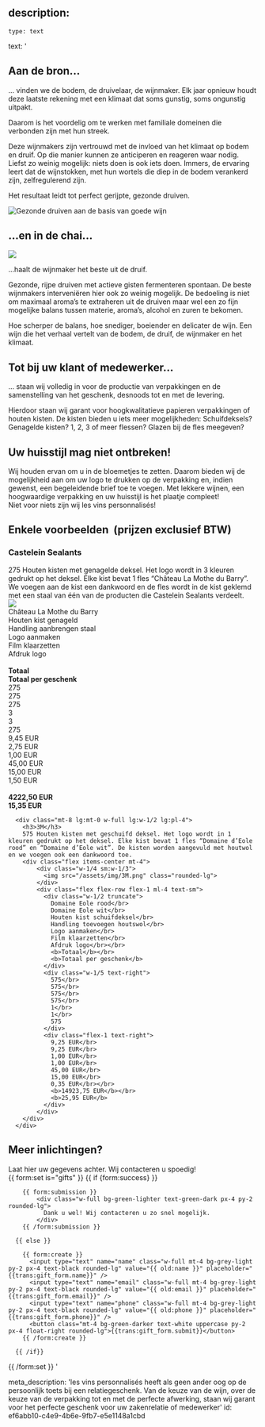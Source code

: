 description:
  -
    type: text
text: '<div class="h-48"></div>
  <h2 class="text-red-darker">Aan de bron...</h2>
  <div class="text-lg leading-normal mt-6">
    <p>... vinden we de bodem, de druivelaar, de wijnmaker. Elk jaar opnieuw houdt deze laatste rekening met een klimaat dat soms gunstig, soms ongunstig uitpakt.</p><p>
    Daarom is het voordelig om te werken met familiale domeinen die verbonden zijn met hun streek.</p>
    <div class="flex items-start">
      <div>
        <p>Deze wijnmakers zijn vertrouwd met de invloed van het klimaat op bodem en druif. Op die manier kunnen ze anticiperen en reageren waar nodig. Liefst zo weinig mogelijk: niets doen is ook iets doen. Immers, de ervaring leert dat de wijnstokken, met hun wortels die diep in de bodem verankerd zijn, zelfregulerend zijn.</p><p>
        Het resultaat leidt tot perfect gerijpte, gezonde druiven.</p>
      </div>
      <div class="relative inline float-right ml-6 hidden md:block md:-mt-4 lg:-mt-8 xl:-mt-12">
        <img src="/assets/img/grape.png" alt="Gezonde druiven aan de basis van goede wijn" class="md:max-w-sm">
      </div>
    </div>
  </div>

  <h2 class="text-red-darker mt-8">...en in de chai...</h2>
  <div class="flex items-end mt-4">
    <div class="float-left -ml-8 -mb-2 hidden md:block">
      <img src="/assets/img/premiere-vendange.png" class="md:max-w-xs">
    </div>
    <div class="text-lg leading-normal">
      <p>...haalt de wijnmaker het beste uit de druif.</p><p>
      Gezonde, rijpe druiven met actieve gisten fermenteren spontaan. De beste wijnmakers interveniëren
      hier ook zo weinig mogelijk. De bedoeling is niet om maximaal aroma’s te extraheren uit de druiven
      maar wel een zo fijn mogelijke balans tussen materie, aroma’s, alcohol en zuren te bekomen.</p><p>
      Hoe scherper de balans, hoe snediger, boeiender en delicater de wijn. Een wijn die het verhaal vertelt
      van de bodem, de druif, de wijnmaker en het klimaat.</p>
    </div>
  </div>

  <div class="text-right">
      <h2 class="text-red-darker mt-8">Tot bij uw klant of medewerker...</h2>
      <div class="mt-4 text-lg leading-normal">
          <p>… staan wij volledig in voor de productie van verpakkingen en de samenstelling van het geschenk, desnoods tot en met de levering.</p><p>
          Hierdoor staan wij garant voor hoogkwalitatieve papieren verpakkingen of houten kisten. De kisten bieden u
          iets meer mogelijkheden: Schuifdeksels? Genagelde kisten? 1, 2, 3 of meer flessen? Glazen bij de fles meegeven?</p>
      </div>
  </div>
  
  <h2 class="text-red-darker mt-8">Uw huisstijl mag niet ontbreken!</h2>
  <div class="mt-4 text-lg leading-normal">
      <p>Wij houden ervan om u in de bloemetjes te zetten. Daarom bieden wij de mogelijkheid aan om uw logo te drukken
      op de verpakking en, indien gewenst, een begeleidende brief toe te voegen. Met lekkere wijnen, een hoogwaardige
      verpakking en uw huisstijl is het plaatje compleet!</br>
      Niet voor niets zijn wij les vins personnalisés!</p>
  </div>

  <h2 class="text-red-darker mt-8">Enkele voorbeelden
    <span class="text-xs text-black">&nbsp;(prijzen exclusief BTW)</span>
  </h2>
  <div class="flex flex-col lg:flex-row mt-4">
      <div class="w-full lg:w-1/2 lg:pr-4">
        <h3>Castelein Sealants</h3>
        275 Houten kisten met genagelde deksel. Het logo wordt in 3 kleuren gedrukt op het deksel. Elke kist bevat 1 fles “Château La Mothe du Barry”. We voegen aan de kist een dankwoord en de fles wordt in de kist geklemd met een staal van één van de producten die Castelein Sealants verdeelt.
        <div class="flex items-center mt-4">
            <div class="w-1/4 sm:w-1/3">
              <img src="/assets/img/castelein.png" class="rounded-lg">
            </div>
            <div class="flex flex-row flex-1 ml-4 text-sm">
              <div class="w-1/2 truncate">
                Château La Mothe du Barry</br>
                Houten kist genageld</br>
                Handling aanbrengen staal</br>
                Logo aanmaken</br>
                Film klaarzetten</br>
                Afdruk logo</br></br>
                <b>Totaal</b></br>
                <b>Totaal per geschenk</b>
              </div>
              <div class="w-1/5 text-right">
                275</br>
                275</br>
                275</br>
                3</br>
                3</br>
                275
              </div>
              <div class="flex-1 text-right">
                9,45 EUR</br>
                2,75 EUR</br>
                1,00 EUR</br>
                45,00 EUR</br>
                15,00 EUR</br>
                1,50 EUR</br></br>
                <b>4222,50 EUR</b></br>
                <b>15,35 EUR</b>
              </div>
            </div>
        </div>
      </div>

      <div class="mt-8 lg:mt-0 w-full lg:w-1/2 lg:pl-4">
        <h3>3M</h3>
        575 Houten kisten met geschuifd deksel. Het logo wordt in 1 kleuren gedrukt op het deksel. Elke kist bevat 1 fles “Domaine d’Eole rood” en “Domaine d’Eole wit”. De kisten worden aangevuld met houtwol en we voegen ook een dankwoord toe.
        <div class="flex items-center mt-4">
            <div class="w-1/4 sm:w-1/3">
              <img src="/assets/img/3M.png" class="rounded-lg">
            </div>
            <div class="flex flex-row flex-1 ml-4 text-sm">
              <div class="w-1/2 truncate">
                Domaine Eole rood</br>
                Domaine Eole wit</br>
                Houten kist schuifdeksel</br>
                Handling toevoegen houtswol</br>
                Logo aanmaken</br>
                Film klaarzetten</br>
                Afdruk logo</br></br>
                <b>Totaal</b></br>
                <b>Totaal per geschenk</b>
              </div>
              <div class="w-1/5 text-right">
                575</br>
                575</br>
                575</br>
                575</br>
                1</br>
                1</br>
                575
              </div>
              <div class="flex-1 text-right">
                9,25 EUR</br>
                9,25 EUR</br>
                1,00 EUR</br>
                1,00 EUR</br>
                45,00 EUR</br>
                15,00 EUR</br>
                0,35 EUR</br></br>
                <b>14923,75 EUR</b></br>
                <b>25,95 EUR</b>
              </div>
            </div>
        </div>
      </div>
  </div>

  <h2 class="text-red-darker mt-8">Meer inlichtingen?</h2>
  <div class="mt-4 text-lg leading-normal">
    Laat hier uw gegevens achter. Wij contacteren u spoedig!
  </div>
  <div class="mt-8 w-full md:w-2/5 mb-16">
  {{ form:set is="gifts" }}
      {{ if {form:success} }}

        {{ form:submission }}
            <div class="w-full bg-green-lighter text-green-dark px-4 py-2 rounded-lg">
              Dank u wel! Wij contacteren u zo snel mogelijk.
            </div>
        {{ /form:submission }}

      {{ else }}

        {{ form:create }}
          <input type="text" name="name" class="w-full mt-4 bg-grey-light py-2 px-4 text-black rounded-lg" value="{{ old:name }}" placeholder="{{trans:gift_form.name}}" />
          <input type="text" name="email" class="w-full mt-4 bg-grey-light py-2 px-4 text-black rounded-lg" value="{{ old:email }}" placeholder="{{trans:gift_form.email}}" />
          <input type="text" name="phone" class="w-full mt-4 bg-grey-light py-2 px-4 text-black rounded-lg" value="{{ old:phone }}" placeholder="{{trans:gift_form.phone}}" />
          <button class="mt-4 bg-green-darker text-white uppercase py-2 px-4 float-right rounded-lg">{{trans:gift_form.submit}}</button>
        {{ /form:create }}

      {{ /if}}
  {{ /form:set }}
  '
      
meta_description: 'les vins personnalisés heeft als geen ander oog op de persoonlijk toets bij een relatiegeschenk. Van de keuze van de wijn, over de keuze van de verpakking tot en met de perfecte afwerking, staan wij garant voor het perfecte geschenk voor uw zakenrelatie of medewerker'
id: ef6abb10-c4e9-4b6e-9fb7-e5e1148a1cbd
